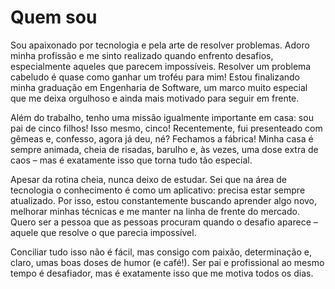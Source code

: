 # Quem sou

Sou apaixonado por tecnologia e pela arte de resolver problemas. Adoro minha profissão e me sinto realizado quando enfrento desafios, especialmente aqueles que parecem impossíveis. Resolver um problema cabeludo é quase como ganhar um troféu para mim! Estou finalizando minha graduação em Engenharia de Software, um marco muito especial que me deixa orgulhoso e ainda mais motivado para seguir em frente.

Além do trabalho, tenho uma missão igualmente importante em casa: sou pai de cinco filhos! Isso mesmo, cinco! Recentemente, fui presenteado com gêmeas e, confesso, agora já deu, né? Fechamos a fábrica! Minha casa é sempre animada, cheia de risadas, barulho e, às vezes, uma dose extra de caos – mas é exatamente isso que torna tudo tão especial.

Apesar da rotina cheia, nunca deixo de estudar. Sei que na área de tecnologia o conhecimento é como um aplicativo: precisa estar sempre atualizado. Por isso, estou constantemente buscando aprender algo novo, melhorar minhas técnicas e me manter na linha de frente do mercado. Quero ser a pessoa que as pessoas procuram quando o desafio aparece – aquele que resolve o que parecia impossível.

Conciliar tudo isso não é fácil, mas consigo com paixão, determinação e, claro, umas boas doses de humor (e café!). Ser pai e profissional ao mesmo tempo é desafiador, mas é exatamente isso que me motiva todos os dias.

